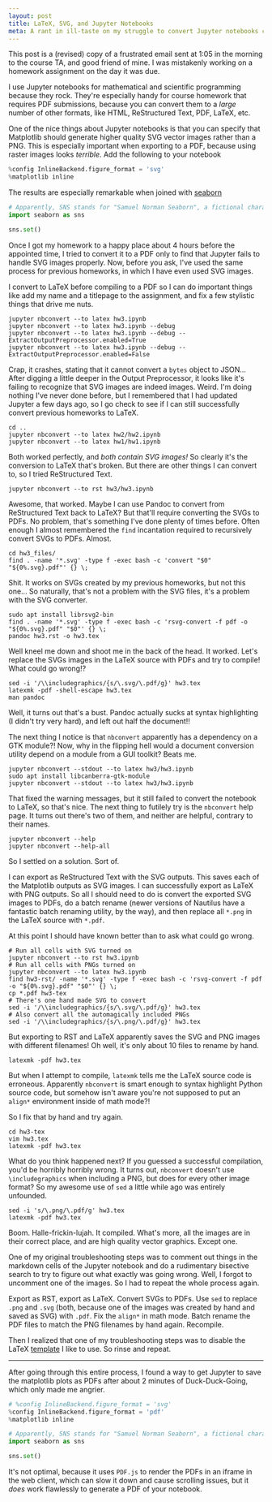 ```yaml
---
layout: post
title: LaTeX, SVG, and Jupyter Notebooks
meta: A rant in ill-taste on my struggle to convert Jupyter notebooks containing SVG images to a PDF
---
```


This post is a (revised) copy of a frustrated email sent at 1:05 in the morning to the course TA, and good friend of mine. I was mistakenly working on a homework assignment on the day it was due.

I use Jupyter notebooks for mathematical and scientific programming because they rock. They're especially handy for course homework that requires PDF submissions, because you can convert them to a *large* number of other formats, like HTML, ReStructured Text, PDF, LaTeX, etc.

One of the nice things about Jupyter notebooks is that you can specify that Matplotlib should generate higher quality SVG vector images rather than a PNG. This is especially important when exporting to a PDF, because using raster images looks *terrible*. Add the following to your notebook

```python
%config InlineBackend.figure_format = 'svg'
%matplotlib inline
```

The results are especially remarkable when joined with [seaborn](https://seaborn.pydata.org/)

```python
# Apparently, SNS stands for "Samuel Norman Seaborn", a fictional character from The West Wing
import seaborn as sns

sns.set()
```

Once I got my homework to a happy place about 4 hours before the appointed time, I tried to convert it to a PDF only to find that Jupyter fails to handle SVG images properly. Now, before you ask, I've used the same process for previous homeworks, in which I have even used SVG images.

I convert to LaTeX before compiling to a PDF so I can do important things like add my name and a titlepage to the assignment, and fix a few stylistic things that drive me nuts.

```shell
jupyter nbconvert --to latex hw3.ipynb
jupyter nbconvert --to latex hw3.ipynb --debug
jupyter nbconvert --to latex hw3.ipynb --debug --ExtractOutputPreprocessor.enabled=True
jupyter nbconvert --to latex hw3.ipynb --debug --ExtractOutputPreprocessor.enabled=False
```

Crap, it crashes, stating that it cannot convert a `bytes` object to JSON... After digging a little deeper in the Output Preprocessor, it looks like it's failing to recognize that SVG images are indeed images. Weird. I'm doing nothing I've never done before, but I remembered that I had updated Jupyter a few days ago, so I go check to see if I can still successfully convert previous homeworks to LaTeX.

```shell
cd ..
jupyter nbconvert --to latex hw2/hw2.ipynb
jupyter nbconvert --to latex hw1/hw1.ipynb
```

Both worked perfectly, and *both contain SVG images!* So clearly it's the conversion to LaTeX that's broken. But there are other things I can convert to, so I tried ReStructured Text.

```shell
jupyter nbconvert --to rst hw3/hw3.ipynb
```

Awesome, that worked. Maybe I can use Pandoc to convert from ReStructured Text back to LaTeX? But that'll require converting the SVGs to PDFs. No problem, that's something I've done plenty of times before. Often enough I almost remembered the `find` incantation required to recursively convert SVGs to PDFs. Almost.

```shell
cd hw3_files/
find . -name '*.svg' -type f -exec bash -c 'convert "$0" "${0%.svg}.pdf"' {} \;
```

Shit. It works on SVGs created by my previous homeworks, but not this one... So naturally, that's not a problem with the SVG files, it's a problem with the SVG converter.

```shell
sudo apt install librsvg2-bin
find . -name '*.svg' -type f -exec bash -c 'rsvg-convert -f pdf -o "${0%.svg}.pdf" "$0"' {} \;
pandoc hw3.rst -o hw3.tex
```

Well kneel me down and shoot me in the back of the head. It worked. Let's replace the SVGs images in the LaTeX source with PDFs and try to compile! What could go wrong!?

```shell
sed -i '/\\includegraphics/{s/\.svg/\.pdf/g}' hw3.tex
latexmk -pdf -shell-escape hw3.tex
man pandoc
```

Well, it turns out that's a bust. Pandoc actually sucks at syntax highlighting (I didn't try very hard), and left out half the document!!

The next thing I notice is that `nbconvert` apparently has a dependency on a GTK module?! Now, why in the flipping hell would a document conversion utility depend on a module from a GUI toolkit? Beats me.

```shell
jupyter nbconvert --stdout --to latex hw3/hw3.ipynb
sudo apt install libcanberra-gtk-module
jupyter nbconvert --stdout --to latex hw3/hw3.ipynb
```

That fixed the warning messages, but it still failed to convert the notebook to LaTeX, so that's nice. The next thing to futilely try is the `nbconvert` help page. It turns out there's two of them, and neither are helpful, contrary to their names.

```shell
jupyter nbconvert --help
jupyter nbconvert --help-all
```

So I settled on a solution. Sort of.

I can export as ReStructured Text with the SVG outputs. This saves each of the Matplotlib outputs as SVG images. I can successfully export as LaTeX with PNG outputs. So all I should need to do is convert the exported SVG images to PDFs, do a batch rename (newer versions of Nautilus have a fantastic batch renaming utility, by the way), and then replace all `*.png` in the LaTeX source with `*.pdf`.

At this point I should have known better than to ask what could go wrong.

```shell
# Run all cells with SVG turned on
jupyter nbconvert --to rst hw3.ipynb
# Run all cells with PNGs turned on
jupyter nbconvert --to latex hw3.ipynb
find hw3-rst/ -name '*.svg' -type f -exec bash -c 'rsvg-convert -f pdf -o "${0%.svg}.pdf" "$0"' {} \;
cp *.pdf hw3-tex
# There's one hand made SVG to convert
sed -i '/\\includegraphics/{s/\.svg/\.pdf/g}' hw3.tex
# Also convert all the automagically included PNGs
sed -i '/\\includegraphics/{s/\.png/\.pdf/g}' hw3.tex
```

But exporting to RST and LaTeX apparently saves the SVG and PNG images with different filenames! Oh well, it's only about 10 files to rename by hand.

```shell
latexmk -pdf hw3.tex
```

But when I attempt to compile, `latexmk` tells me the LaTeX source code is erroneous. Apparently `nbconvert` is smart enough to syntax highlight Python source code, but somehow isn't aware you're not supposed to put an `align*` environment inside of math mode?!

So I fix that by hand and try again.

```shell
cd hw3-tex
vim hw3.tex
latexmk -pdf hw3.tex
```

What do you think happened next? If you guessed a successful compilation, you'd be horribly horribly wrong. It turns out, `nbconvert` doesn't use `\includegraphics` when including a PNG, but does for every other image format? So my awesome use of `sed` a little while ago was entirely unfounded.

```shell
sed -i 's/\.png/\.pdf/g' hw3.tex
latexmk -pdf hw3.tex
```

Boom. Halle-frickin-lujah. It compiled. What's more, all the images are in their correct place, and are high quality vector graphics. Except one.

One of my original troubleshooting steps was to comment out things in the markdown cells of the Jupyter notebook and do a rudimentary bisective search to try to figure out what exactly was going wrong. Well, I forgot to uncomment one of the images. So I had to repeat the whole process again.

Export as RST, export as LaTeX. Convert SVGs to PDFs. Use `sed` to replace `.png` and `.svg` (both, because one of the images was created by hand and saved as SVG) with `.pdf`. Fix the `align*` in math mode. Batch rename the PDF files to match the PNG filenames by hand again. Recompile.

Then I realized that one of my troubleshooting steps was to disable the LaTeX [template](https://github.com/t-makaro/nb_pdf_template) I like to use. So rinse and repeat.

---

After going through this entire process, I found a way to get Jupyter to save the matplotlib plots as PDFs after about 2 minutes of Duck-Duck-Going, which only made me angrier.

```python
# %config InlineBackend.figure_format = 'svg'
%config InlineBackend.figure_format = 'pdf'
%matplotlib inline

# Apparently, SNS stands for "Samuel Norman Seaborn", a fictional character from The West Wing
import seaborn as sns

sns.set()
```

It's not optimal, because it uses `PDF.js` to render the PDFs in an iframe in the web client, which can slow it down and cause scrolling issues, but it *does* work flawlessly to generate a PDF of your notebook.
